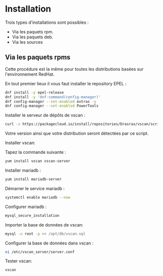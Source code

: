 # Installation
Trois types d'installations sont possibles : 

* Via les paquets rpm.
* Via les paquets deb.
* Via les sources

## Via les paquets rpms
 
Cette procédure est la même pour toutes les distributions basées sur l'environnement RedHat.

En tout premier lieux il vous faut installer le repository EPEL :

```bash 
dnf install -y epel-release
dnf install -y 'dnf-command(config-manager)'
dnf config-manager --set-enabled extras -y
dnf config-manager --set-enabled PowerTools
 ```

Installer le serveur de dépôts de vscan :

```bash 
curl -s https://packagecloud.io/install/repositories/Drasrax/vscan/script.rpm.sh | sudo bash
```

Votre version ainsi que votre distribution seront détectées par ce script.

Installer vscan: 

Tapez la commande suivante : 

```bash 
yum install vscan vscan-server
``` 

Installer mariadb : 

```bash 
yum install mariadb-server 
```

Démarrer le service mariadb : 

```bash 
systemctl enable mariadb --now
``` 

Configurer mariadb : 

```bash
mysql_secure_installation
```

Importer la base de données de vscan: 

```bash
mysql -u root -p << /opt/db/vscan.sql
```

Configurer la base de données dans vscan : 

```bash 
vi /etc/vscan_server/server.conf
```


Tester vscan: 

```bash
vscan
```


